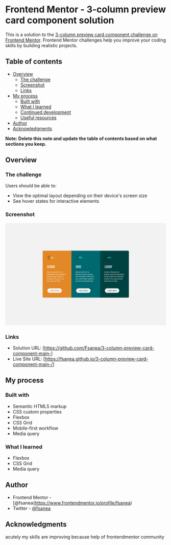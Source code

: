 # Frontend Mentor - 3-column preview card component solution

This is a solution to the [3-column preview card component challenge on Frontend Mentor](https://www.frontendmentor.io/challenges/3column-preview-card-component-pH92eAR2-). Frontend Mentor challenges help you improve your coding skills by building realistic projects. 

## Table of contents

- [Overview](#overview)
  - [The challenge](#the-challenge)
  - [Screenshot](#screenshot)
  - [Links](#links)
- [My process](#my-process)
  - [Built with](#built-with)
  - [What I learned](#what-i-learned)
  - [Continued development](#continued-development)
  - [Useful resources](#useful-resources)
- [Author](#author)
- [Acknowledgments](#acknowledgments)

**Note: Delete this note and update the table of contents based on what sections you keep.**

## Overview

### The challenge

Users should be able to:

- View the optimal layout depending on their device's screen size
- See hover states for interactive elements

### Screenshot

![](./screenshot.png)





### Links

- Solution URL: [https://github.com/Fsanea/3-column-preview-card-component-main-]
- Live Site URL: [https://fsanea.github.io/3-column-preview-card-component-main-/]

## My process

### Built with

- Semantic HTML5 markup
- CSS custom properties
- Flexbox
- CSS Grid
- Mobile-first workflow
- Media query



### What I learned

- Flexbox
- CSS Grid
- Media query






## Author


- Frontend Mentor - [@fsanea(https://www.frontendmentor.io/profile/fsanea)
- Twitter - [@fsanea](https://www.twitter.com/fsanea)



## Acknowledgments
acutely my skills are improving because help of frontendmentor community 

